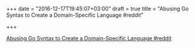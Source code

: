 +++
date = "2016-12-17T19:45:07+03:00"
draft = true
title = "Abusing Go Syntax to Create a Domain-Specific Language  #reddit"

+++

<p><a href="https://t.co/45RYvkxtZ8">Abusing Go Syntax to Create a Domain-Specific Language  #reddit</a></p>

